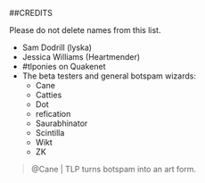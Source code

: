 ##CREDITS

Please do not delete names from this list.

 - Sam Dodrill (lyska)
 - Jessica Williams (Heartmender)
 - \#tlponies on Quakenet
  - The beta testers and general botspam wizards:
    - Cane
    - Catties
    - Dot
    - refication
    - Saurabhinator
    - Scintilla
    - Wikt
    - ZK

> @Cane | TLP turns botspam into an art form.


